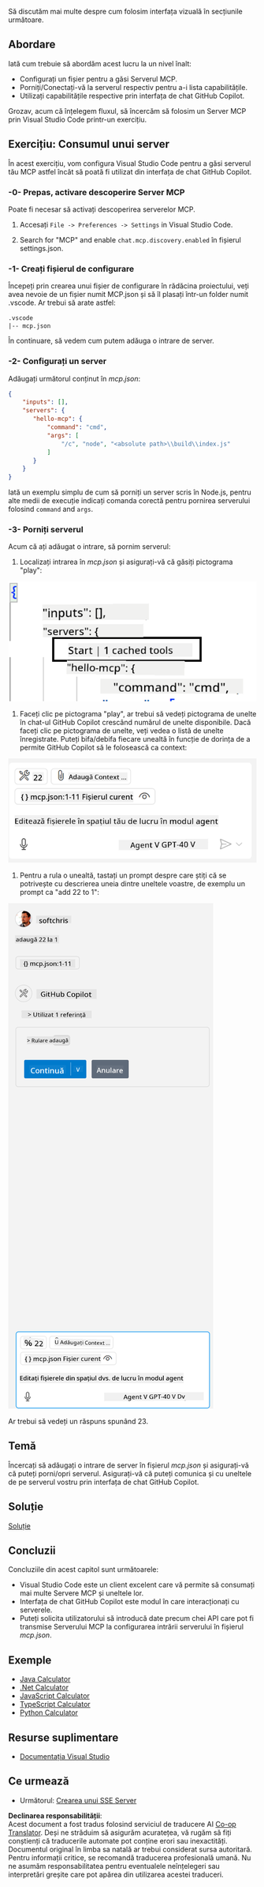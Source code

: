 <!--
CO_OP_TRANSLATOR_METADATA:
{
  "original_hash": "c37fabfbc0dcbc9a4afb6d17e7d3be9f",
  "translation_date": "2025-05-17T11:15:43+00:00",
  "source_file": "03-GettingStarted/04-vscode/README.md",
  "language_code": "ro"
}
-->
Să discutăm mai multe despre cum folosim interfața vizuală în secțiunile următoare.

## Abordare

Iată cum trebuie să abordăm acest lucru la un nivel înalt:

- Configurați un fișier pentru a găsi Serverul MCP.
- Porniți/Conectați-vă la serverul respectiv pentru a-i lista capabilitățile.
- Utilizați capabilitățile respective prin interfața de chat GitHub Copilot.

Grozav, acum că înțelegem fluxul, să încercăm să folosim un Server MCP prin Visual Studio Code printr-un exercițiu.

## Exercițiu: Consumul unui server

În acest exercițiu, vom configura Visual Studio Code pentru a găsi serverul tău MCP astfel încât să poată fi utilizat din interfața de chat GitHub Copilot.

### -0- Prepas, activare descoperire Server MCP

Poate fi necesar să activați descoperirea serverelor MCP.

1. Accesați `File -> Preferences -> Settings` in Visual Studio Code.

1. Search for "MCP" and enable `chat.mcp.discovery.enabled` în fișierul settings.json.

### -1- Creați fișierul de configurare

Începeți prin crearea unui fișier de configurare în rădăcina proiectului, veți avea nevoie de un fișier numit MCP.json și să îl plasați într-un folder numit .vscode. Ar trebui să arate astfel:

```text
.vscode
|-- mcp.json
```

În continuare, să vedem cum putem adăuga o intrare de server.

### -2- Configurați un server

Adăugați următorul conținut în *mcp.json*:

```json
{
    "inputs": [],
    "servers": {
       "hello-mcp": {
           "command": "cmd",
           "args": [
               "/c", "node", "<absolute path>\\build\\index.js"
           ]
       }
    }
}
```

Iată un exemplu simplu de cum să porniți un server scris în Node.js, pentru alte medii de execuție indicați comanda corectă pentru pornirea serverului folosind `command` and `args`.

### -3- Porniți serverul

Acum că ați adăugat o intrare, să pornim serverul:

1. Localizați intrarea în *mcp.json* și asigurați-vă că găsiți pictograma "play":

  ![Pornirea serverului în Visual Studio Code](../../../../translated_images/vscode-start-server.c7f1132263a8ce789fa7f436eb3df7e36199ebf863f1a8205bfc4483c9e40924.ro.png)  

1. Faceți clic pe pictograma "play", ar trebui să vedeți pictograma de unelte în chat-ul GitHub Copilot crescând numărul de unelte disponibile. Dacă faceți clic pe pictograma de unelte, veți vedea o listă de unelte înregistrate. Puteți bifa/debifa fiecare unealtă în funcție de dorința de a permite GitHub Copilot să le folosească ca context:

  ![Pornirea serverului în Visual Studio Code](../../../../translated_images/vscode-tool.ce37be05a56b9af258f882c161dbf35e23ac885b08ee5f5ee643097653b135b8.ro.png)

1. Pentru a rula o unealtă, tastați un prompt despre care știți că se potrivește cu descrierea uneia dintre uneltele voastre, de exemplu un prompt ca "add 22 to 1":

  ![Rularea unei unelte din GitHub Copilot](../../../../translated_images/vscode-agent.7f56a5ce3cef334adfe737514a7e8ac9384fa4161dd4df14bd3ddc9cd1a154f4.ro.png)

  Ar trebui să vedeți un răspuns spunând 23.

## Temă

Încercați să adăugați o intrare de server în fișierul *mcp.json* și asigurați-vă că puteți porni/opri serverul. Asigurați-vă că puteți comunica și cu uneltele de pe serverul vostru prin interfața de chat GitHub Copilot.

## Soluție

[Soluție](./solution/README.md)

## Concluzii

Concluziile din acest capitol sunt următoarele:

- Visual Studio Code este un client excelent care vă permite să consumați mai multe Servere MCP și uneltele lor.
- Interfața de chat GitHub Copilot este modul în care interacționați cu serverele.
- Puteți solicita utilizatorului să introducă date precum chei API care pot fi transmise Serverului MCP la configurarea intrării serverului în fișierul *mcp.json*.

## Exemple

- [Java Calculator](../samples/java/calculator/README.md)
- [.Net Calculator](../../../../03-GettingStarted/samples/csharp)
- [JavaScript Calculator](../samples/javascript/README.md)
- [TypeScript Calculator](../samples/typescript/README.md)
- [Python Calculator](../../../../03-GettingStarted/samples/python) 

## Resurse suplimentare

- [Documentația Visual Studio](https://code.visualstudio.com/docs/copilot/chat/mcp-servers)

## Ce urmează

- Următorul: [Crearea unui SSE Server](/03-GettingStarted/05-sse-server/README.md)

**Declinarea responsabilității**:  
Acest document a fost tradus folosind serviciul de traducere AI [Co-op Translator](https://github.com/Azure/co-op-translator). Deși ne străduim să asigurăm acuratețea, vă rugăm să fiți conștienți că traducerile automate pot conține erori sau inexactități. Documentul original în limba sa natală ar trebui considerat sursa autoritară. Pentru informații critice, se recomandă traducerea profesională umană. Nu ne asumăm responsabilitatea pentru eventualele neînțelegeri sau interpretări greșite care pot apărea din utilizarea acestei traduceri.